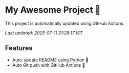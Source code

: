 # My Awesome Project 🚀

This project is automatically updated using GitHub Actions.

_Last updated: 2025-07-11 21:28:17 IST_

## Features
- Auto-update README using Python 🐍
- Auto Git push with GitHub Actions 🤖
